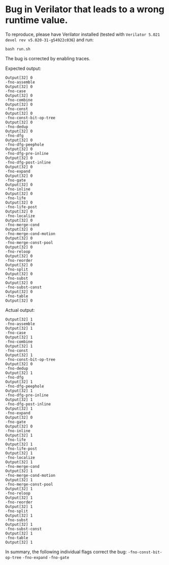 # Bug in Verilator that leads to a wrong runtime value.

To reproduce, please have Verilator installed (tested with `Verilator 5.021 devel rev v5.020-31-g54922c036`) and run:
```
bash run.sh
```

The bug is corrected by enabling traces.

Expected output:
```
Output[32] 0
-fno-assemble
Output[32] 0
-fno-case
Output[32] 0
-fno-combine
Output[32] 0
-fno-const
Output[32] 0
-fno-const-bit-op-tree
Output[32] 0
-fno-dedup
Output[32] 0
-fno-dfg
Output[32] 0
-fno-dfg-peephole
Output[32] 0
-fno-dfg-pre-inline
Output[32] 0
-fno-dfg-post-inline
Output[32] 0
-fno-expand
Output[32] 0
-fno-gate
Output[32] 0
-fno-inline
Output[32] 0
-fno-life
Output[32] 0
-fno-life-post
Output[32] 0
-fno-localize
Output[32] 0
-fno-merge-cond
Output[32] 0
-fno-merge-cond-motion
Output[32] 0
-fno-merge-const-pool
Output[32] 0
-fno-reloop
Output[32] 0
-fno-reorder
Output[32] 0
-fno-split
Output[32] 0
-fno-subst
Output[32] 0
-fno-subst-const
Output[32] 0
-fno-table
Output[32] 0
```

Actual output:
```
Output[32] 1
-fno-assemble
Output[32] 1
-fno-case
Output[32] 1
-fno-combine
Output[32] 1
-fno-const
Output[32] 1
-fno-const-bit-op-tree
Output[32] 0
-fno-dedup
Output[32] 1
-fno-dfg
Output[32] 1
-fno-dfg-peephole
Output[32] 1
-fno-dfg-pre-inline
Output[32] 1
-fno-dfg-post-inline
Output[32] 1
-fno-expand
Output[32] 0
-fno-gate
Output[32] 0
-fno-inline
Output[32] 1
-fno-life
Output[32] 1
-fno-life-post
Output[32] 1
-fno-localize
Output[32] 1
-fno-merge-cond
Output[32] 1
-fno-merge-cond-motion
Output[32] 1
-fno-merge-const-pool
Output[32] 1
-fno-reloop
Output[32] 1
-fno-reorder
Output[32] 1
-fno-split
Output[32] 1
-fno-subst
Output[32] 1
-fno-subst-const
Output[32] 1
-fno-table
Output[32] 1
```

In summary, the following individual flags correct the bug:
`-fno-const-bit-op-tree`
`-fno-expand`
`-fno-gate`
